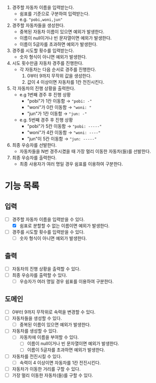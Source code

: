 1. 경주할 자동차 이름을 입력받는다.
    - 쉼표를 기준으로 구분하여 입력받는다.
    - e.g. `"pobi,woni,jun"`
2. 경주할 자동차들을 생성한다.
    - 중복된 자동차 이름이 있으면 예외가 발생한다.
    - 이름이 null이거나 빈 문자열이면 예외가 발생한다.
    - 이름이 5글자를 초과하면 예외가 발생한다.
3. 경주를 시도할 횟수를 입력받는다.
    - 숫자 형식이 아니면 예외가 발생한다.
4. 시도 횟수만큼 자동차 경주를 진행한다.
    - 각 자동차는 다음 순서로 경주를 진행한다.
        1. 0부터 9까지 무작위 값을 생성한다.
        2. 값이 4 이상이면 자동차를 1칸 전진시킨다.
5. 각 자동차의 진행 상황을 출력한다.
    - e.g 1번째 경주 후 진행 상황
        - "pobi"가 1칸 이동함 → `"pobi: -"`
        - "woni"가 0칸 이동함 → `"woni: "`
        - "jun"가 1칸 이동함 → `"jun: -"`
    - e.g. 5번째 경주 후 진행 상황
        - "pobi"가 5칸 이동함 → `"pobi: -----"`
        - "woni"가 4칸 이동함 → `"woni: ----"`
        - "jun"이 5칸 이동함 → `"jun: -----"`
6. 최종 우승자를 선발한다.
    - 자동차들을 N번 경주시켰을 때 가장 멀리 이동한 자동차(들)를 선발한다.
7. 최종 우승자를 출력한다.
    - 최종 사용자가 여러 명일 경우 쉼표를 이용하여 구분한다.

# 기능 목록

## 입력

- [ ] 경주할 자동차 이름을 입력받을 수 있다.
    - [X] 쉼표로 분할할 수 없는 이름이면 예외가 발생한다.
- [ ] 경주를 시도할 횟수를 입력받을 수 있다.
    - [ ] 숫자 형식이 아니면 예외가 발생한다.

## 출력

- [ ] 자동차의 진행 상황을 출력할 수 있다.
- [ ] 최종 우승자를 출력할 수 있다.
    - [ ] 우승자가 여러 명일 경우 쉼표를 이용하여 구분한다.

## 도메인

- [ ] 0부터 9까지 무작위로 속력을 변경할 수 있다.
- [ ] 자동차들을 생성할 수 있다.
    - [ ] 중복된 이름이 있으면 예외가 발생한다.
- [ ] 자동차를 생성할 수 있다.
    - [ ] 자동차에 이름을 부여할 수 있다.
        - [ ] 이름이 null이거나 빈 문자열이면 예외가 발생한다.
        - [ ] 이름이 5글자를 초과하면 예외가 발생한다.
- [ ] 자동차를 전진시킬 수 있다.
    - [ ] 속력이 4 이상이면 자동차를 1칸 전진시킨다.
- [ ] 자동차가 이동한 거리를 구할 수 있다.
- [ ] 가장 멀리 이동한 자동차(들)를 구할 수 있다.